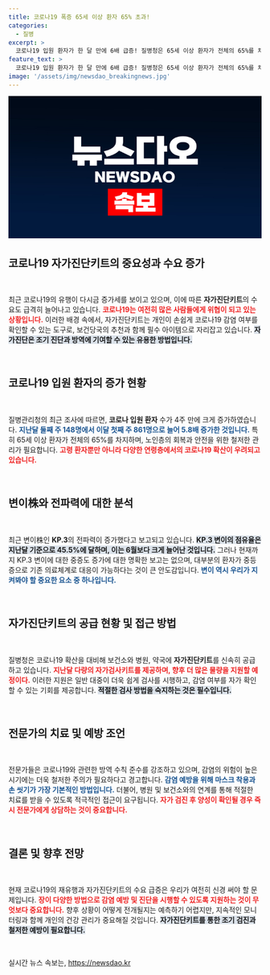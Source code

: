 ```yaml
---
title: 코로나19 폭증 65세 이상 환자 65% 초과!
categories:
  - 질병
excerpt: >
  코로나19 입원 환자가 한 달 만에 6배 급증! 질병청은 65세 이상 환자가 전체의 65%를 차지하며, 오미크론 KP.3 변이의 확산이 주요 원인으로 분석하고 있습니다. 자가진단키트 수요에서는 폭발적인 증가가 예고됩니다. 클릭해 자세한 내용 알아보세요!
feature_text: >
  코로나19 입원 환자가 한 달 만에 6배 급증! 질병청은 65세 이상 환자가 전체의 65%를 차지하며, 오미크론 KP.3 변이의 확산이 주요 원인으로 분석하고 있습니다. 자가진단키트 수요에서는 폭발적인 증가가 예고됩니다. 클릭해 자세한 내용 알아보세요!
image: '/assets/img/newsdao_breakingnews.jpg'
---
```


<p><img src="/assets/img/newsdao_breakingnews.jpg" alt="ontimetimes 속보" /></p>

<h2 data-ke-size="size26">코로나19 자가진단키트의 중요성과 수요 증가</h2>

<p data-ke-size="size16">&nbsp;</p>

<p>최근 코로나19의 유행이 다시금 증가세를 보이고 있으며, 이에 따른 <strong>자가진단키트</strong>의 수요도 급격히 늘어나고 있습니다. <b><span style="color: #ee2323;">코로나19는 여전히 많은 사람들에게 위협이 되고 있는 상황입니다.</span></b> 이러한 배경 속에서, 자가진단키트는 개인이 손쉽게 코로나19 감염 여부를 확인할 수 있는 도구로, 보건당국의 추천과 함께 필수 아이템으로 자리잡고 있습니다. <b><span style="background-color: #21538527;">자가진단은 조기 진단과 방역에 기여할 수 있는 유용한 방법입니다.</span></b>  </p>

<p data-ke-size="size16">&nbsp;</p>

<h2 data-ke-size="size26">코로나19 입원 환자의 증가 현황</h2>

<p data-ke-size="size16">&nbsp;</p>

<p>질병관리청의 최근 조사에 따르면, <strong>코로나 입원 환자</strong> 수가 4주 만에 크게 증가하였습니다. <b><span style="color: #1a5490;">지난달 둘째 주 148명에서 이달 첫째 주 861명으로 늘어 5.8배 증가한 것입니다.</span></b> 특히 65세 이상 환자가 전체의 65%를 차지하며, 노인층의 회복과 안전을 위한 철저한 관리가 필요합니다. <b><span style="color: #ee2323;">고령 환자뿐만 아니라 다양한 연령층에서의 코로나19 확산이 우려되고 있습니다.</span></b></p>

<p data-ke-size="size16">&nbsp;</p>

<h2 data-ke-size="size26">변이株와 전파력에 대한 분석</h2>

<p data-ke-size="size16">&nbsp;</p>

<p>최근 변이株인 <strong>KP.3</strong>의 전파력이 증가했다고 보고되고 있습니다. <b><span style="background-color: #21538527;">KP.3 변이의 점유율은 지난달 기준으로 45.5%에 달하며, 이는 6월보다 크게 늘어난 것입니다.</span></b> 그러나 현재까지 KP.3 변이에 대한 중증도 증가에 대한 명확한 보고는 없으며, 대부분의 환자가 중등증으로 기존 의료체계로 대응이 가능하다는 것이 큰 안도감입니다. <b><span style="color: #1a5490;">변이 역시 우리가 지켜봐야 할 중요한 요소 중 하나입니다.</span></b></p>

<p data-ke-size="size16">&nbsp;</p>

<h2 data-ke-size="size26">자가진단키트의 공급 현황 및 접근 방법</h2>

<p data-ke-size="size16">&nbsp;</p>

<p>질병청은 코로나19 확산을 대비해 보건소와 병원, 약국에 <strong>자가진단키트</strong>를 신속히 공급하고 있습니다. <b><span style="color: #ee2323;">지난달 다량의 자가검사키트를 제공하며, 향후 더 많은 물량을 지원할 예정이다.</span></b> 이러한 지원은 일반 대중이 더욱 쉽게 검사를 시행하고, 감염 여부를 자가 확인할 수 있는 기회를 제공합니다. <b><span style="background-color: #21538527;">적절한 검사 방법을 숙지하는 것은 필수입니다.</span></b>  </p>

<p data-ke-size="size16">&nbsp;</p> 

<h2 data-ke-size="size26">전문가의 치료 및 예방 조언</h2>

<p data-ke-size="size16">&nbsp;</p>

<p>전문가들은 코로나19와 관련한 방역 수칙 준수를 강조하고 있으며, 감염의 위험이 높은 시기에는 더욱 철저한 주의가 필요하다고 경고합니다. <b><span style="color: #1a5490;">감염 예방을 위해 마스크 착용과 손 씻기가 가장 기본적인 방법입니다.</span></b> 더불어, 병원 및 보건소와의 연계를 통해 적절한 치료를 받을 수 있도록 적극적인 접근이 요구됩니다. <b><span style="color: #ee2323;">자가 검진 후 양성이 확인될 경우 즉시 전문가에게 상담하는 것이 중요합니다.</span></b> </p>

<p data-ke-size="size16">&nbsp;</p>

<h2 data-ke-size="size26">결론 및 향후 전망</h2>

<p data-ke-size="size16">&nbsp;</p>

<p>현재 코로나19의 재유행과 자가진단키트의 수요 급증은 우리가 여전히 신경 써야 할 문제입니다. <b><span style="color: #ee2323;">장이 다양한 방법으로 감염 예방 및 진단을 시행할 수 있도록 지원하는 것이 무엇보다 중요합니다.</span></b> 향후 상황이 어떻게 전개될지는 예측하기 어렵지만, 지속적인 모니터링과 함께 개인의 건강 관리가 중요해질 것입니다. <b><span style="background-color: #21538527;">자가진단키트를 통한 조기 검진과 철저한 예방이 필요합니다.</span></b> </p>

<p data-ke-size="size16">&nbsp;</p>
실시간 뉴스 속보는, <a href="https://newsdao.kr" rel="dofollow">https://newsdao.kr</a>


